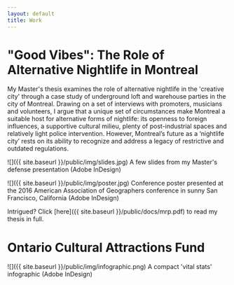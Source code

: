 ```yaml
---
layout: default
title: Work
---
```


# "Good Vibes": The Role of Alternative Nightlife in Montreal

My Master's thesis examines the role of alternative nightlife in the 'creative city' through a case study of underground loft and warehouse parties in the city of Montreal. Drawing on a set of interviews with promoters, musicians and volunteers, I argue that a unique set of circumstances make Montreal a suitable host for alternative forms of nightlife: its openness to foreign influences, a supportive cultural milieu, plenty of post-industrial spaces and relatively light police intervention. However, Montreal’s future as a ‘nightlife city’ rests on its ability to recognize and address a legacy of restrictive and outdated regulations.

![]({{ site.baseurl }}/public/img/slides.jpg)
<span class="caption">A few slides from my Master's defense presentation (Adobe InDesign) </span>

![]({{ site.baseurl }}/public/img/poster.jpg)
<span class="caption">Conference poster presented at the 2016 American Association of Geographers conference in sunny San Francisco, California (Adobe InDesign)</span>

Intrigued? Click [here]({{ site.baseurl }}/public/docs/mrp.pdf) to read my thesis in full.

# Ontario Cultural Attractions Fund

![]({{ site.baseurl }}/public/img/infographic.png)
<span class="caption">A compact 'vital stats' infographic (Adobe InDesign)</span>
